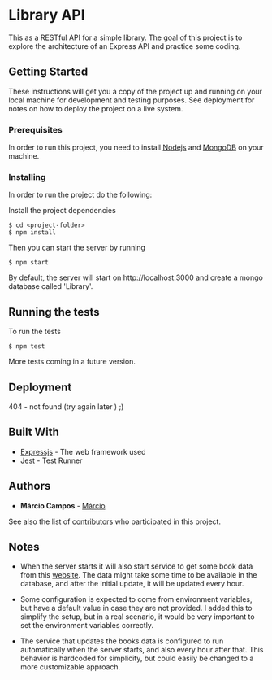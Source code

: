 # Library API

This as a RESTful API for a simple library. The goal of this project is to explore the architecture of an Express API and practice some coding.

## Getting Started

These instructions will get you a copy of the project up and running on your local machine for development and testing purposes. See deployment for notes on how to deploy the project on a live system.

### Prerequisites

In order to run this project, you need to install [Nodejs](https://nodejs.org/en/) and [MongoDB](https://www.mongodb.com/) on your machine.

### Installing

In order to run the project do the following:

Install the project dependencies

```
$ cd <project-folder>
$ npm install
```

Then you can start the server by running

```
$ npm start
```

By default, the server will start on http://localhost:3000 and create a mongo database called 'Library'.

## Running the tests

To run the tests

```
$ npm test
```

More tests coming in a future version.

## Deployment

404 - not found (try again later ) ;)

## Built With

* [Expressjs](https://expressjs.com/) - The web framework used
* [Jest](https://jestjs.io/) - Test Runner

## Authors

* **Márcio Campos** -  [Márcio](https://github.com/marciodscampos)

See also the list of [contributors](https://github.com/marciodscampos/bookstore-api/graphs/contributors) who participated in this project.

## Notes

* When the server starts it will also start service to get some book data from this [website](https://kotlinlang.org/docs/books.html). The data might take some time to be available in the database, and after the initial update, it will be updated every hour.

* Some configuration is expected to come from environment variables, but have a default value in case they are not provided. I added this to simplify the setup, but in a real scenario, it would be very important to set the environment variables correctly.

* The service that updates the books data is configured to run automatically when the server starts, and also every hour after that. This behavior is hardcoded for simplicity, but could easily be changed to a more customizable approach.
